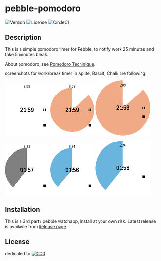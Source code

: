 # pebble-pomodoro

![Version](https://img.shields.io/github/tag/uchida/pebble-pomodoro.svg)
[![License](https://img.shields.io/github/license/uchida/pebble-pomodoro.svg)](https://tldrlegal.com/license/creative-commons-cc0-1.0-universal)
[![CircleCI](https://img.shields.io/circleci/project/uchida/pebble-pomodoro.svg)](https://circleci.com/gh/uchida/pebble-pomodoro)

## Description

This is a simple pomodoro timer for Pebble,
to notify work 25 minutes and take 5 minutes break.

About pomodoro, see [Pomodoro Techinique](http://pomodorotechnique.com/).

screenshots for work/break timer in Aplite, Basalt, Chalk are following.

![work timer for aplite](screenshots/aplite-screenshot1.png)
![work timer for basalt](screenshots/basalt-screenshot1.png)
![work timer for chalk](screenshots/chalk-screenshot1.png)

![break timer for aplite](screenshots/aplite-screenshot2.png)
![break timer for basalt](screenshots/basalt-screenshot2.png)
![break timer for chalk](screenshots/chalk-screenshot2.png)

## Installation

This is a 3rd party pebble watchapp, install at your own risk.
Latest release is availavle from [Release page](https://github.com/uchida/pebble-pomodoro/releases).

## License

dedicated to [![CC0](http://i.creativecommons.org/p/zero/1.0/80x15.png "CC0")](https://creativecommons.org/publicdomain/zero/1.0/).
